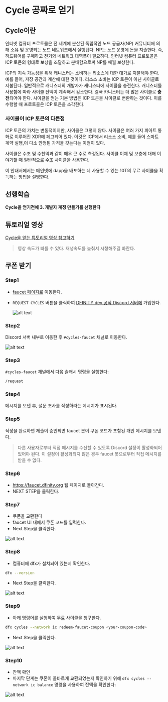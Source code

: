 # Cycle 공짜로 얻기

## Cycle이란

인터넷 컴퓨터 프로토콜은 전 세계에 분산된 독립적인 노드 공급자(NP) 커뮤니티에 의해 소유 및 운영되는 노드 네트워크에서 실행됩다. NP는 노드 운영에 돈을 지출한다. 즉, 하드웨어를 구매하고 전기와 네트워크 대역폭이 필요하다. 인터넷 컴퓨터 프로토콜은 ICP 토큰의 형태로 보상을 조달하고 분배함으로써 NP를 매월 보상한다.

ICP의 지속 가능성을 위해 캐니스터는 소비하는 리소스에 대한 대가로 지불해야 한다. 예를 들어, 저장 공간과 계산에 대한 것이다. 리소스 소비는 ICP 토큰이 아닌 사이클로 지불된다. 일반적으로 캐니스터의 개발자가 캐니스터에 사이클을 충전한다. 캐니스터를 사용함에 따라 사이클 잔액이 계속해서 감소한다. 결국 카니스터는 더 많은 사이클로 **충전**되어야 한다. 사이클을 얻는 기본 방법은 ICP 토큰을 사이클로 변환하는 것이다. 이를 수행할 때 프로토콜은 ICP 토큰을 소각한다.

### 사이클이 ICP 토큰의 다른점

ICP 토큰의 가치는 변동적이지만, 사이클은 그렇지 않다. 사이클은 여러 가지 피아트 통화로 이루어진 XDR에 페그되어 있다. 이것은 ICP에서 리소스 소비, 예를 들어 스마트 계약 실행,이 다소 안정된 가격을 갖는다는 이점이 있다.

사이클은 수조 및 수천억과 같이 매우 큰 수로 측정된다. 사이클 이체 및 보충에 대해 이야기할 때 일반적으로 수조 사이클을 사용한다.

이 안내서에서는 메인넷에 dapp을 배포하는 데 사용할 수 있는 10T의 무료 사이클을 획득하는 방법을 설명한다.

## 선행학습

**Cycle을 얻기전에 3. 개발자 계정 만들기를 선행한다**

## 튜토리얼 영상

[Cycle을 얻는 튜토리얼 영상 참고하기](https://www.youtube.com/watch?v=JR1TVAwcpJU)

> 영상 속도가 빠를 수 있다. 재생속도를 늦춰서 시청해주길 바란다.

## 쿠폰 받기

### Step1

- [faucet 페이지로](https://faucet.dfinity.org) 이동한다.
- `REQUEST CYCLES` 버튼을 클릭하여 [DFINITY dev 공식 Discord 서버에](https://discord.com/invite/jnjVVQaE2C) 가입한다.

  ![alt text](https://internetcomputer.org/assets/images/faucet_step_1-2fe04ec8ea07680669297c786f1faf1e.png)

### Step2

Discord 서버 내부로 이동한 후 `#cycles-faucet` 채널로 이동한다.

![alt text](https://internetcomputer.org/assets/images/cycles-faucet-907e5cf49e236da1922df71013bed64c.png)

### Step3

`#cycles-faucet` 채널에서 다음 슬래시 명령을 실행한다:

```sh
/request
```

### Step4

메시지를 보낸 후, 설문 조사를 작성하라는 메시지가 표시된다.

### Step5

작성을 완료하면 제출이 승인되면 faucet 봇이 쿠폰 코드가 포함된 개인 메시지를 보낸다.

> 다른 사용자로부터 직접 메시지를 수신할 수 있도록 Discord 설정이 활성화되어 있어야 된다. 이 설정이 활성화되지 않은 경우 faucet 봇으로부터 직접 메시지를 받을 수 없다.

### Step6

- https://faucet.dfinity.org 웹 페이지로 돌아간다.
- NEXT STEP을 클릭한다.

### Step7

- 쿠폰을 교환한다
- faucet UI 내에서 쿠폰 코드를 입력한다.
- Next Step을 클릭한다.

![alt text](https://internetcomputer.org/assets/images/faucet_step_3-61da7f49b01a27859b8814136fa4e3d1.png)

### Step8

- 컴퓨터에 dfx가 설치되어 있는지 확인한다.

```sh
dfx --version
```

- Next Step을 클릭한다.

![alt text](https://internetcomputer.org/assets/images/faucet_step_4-b8ede987ff977d6f1085cf7ce74fcc96.png)

### Step9

- 아래 명령어를 실행하여 무료 사이클을 청구한다.

```sh
dfx cycles --network ic redeem-faucet-coupon <your-coupon-code>
```

- Next Step을 클릭한다.

![alt text](https://internetcomputer.org/assets/images/faucet_step_5-f75d4b0cb998304864080357c04b2193.png)

### Step10

- 잔액 확인
- 마지막 단계는 쿠폰이 올바르게 교환되었는지 확인하기 위해 `dfx cycles --network ic balance` 명령을 사용하여 잔액을 확인한다:

![alt text](https://internetcomputer.org/assets/images/faucet_step_6-19dd3dccd7eb7757da3ffd8c211055b6.png)
